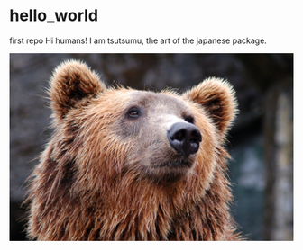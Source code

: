 # hello_world
first repo
Hi humans! I am tsutsumu, the art of the japanese package.

![bear](bear.jpg)
